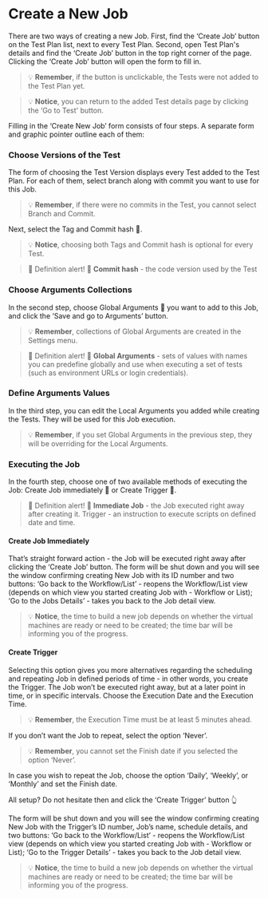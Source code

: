 # Create a New Job

There are two ways of creating a new Job. 
First, find the ‘Create Job’ button on the Test Plan list, next to every Test Plan.
Second, open Test Plan's details and find the ‘Create Job’ button in the top right corner of the page. 
Clicking the ‘Create Job’ button will open the form to fill in.

<!-- theme: warning -->
>💡 **Remember**, if the button is unclickable, the Tests were not added to the Test Plan yet.

<!-- theme: info -->
>💡 **Notice**, you can return to the added Test details page by clicking the ‘Go to Test' button. 

Filling in the ‘Create New Job’ form consists of four steps. A separate form and graphic pointer outline each of them:

### Choose Versions of the Test

The form of choosing the Test Version displays every Test added to the Test Plan. For each of them, select branch along with commit you want to use for this Job.

<!-- theme: warning -->
>💡 **Remember**, if there were no commits in the Test, you cannot select Branch and Commit.

Next, select the Tag  and Commit hash 💬. 

<!-- theme: info -->
>💡 **Notice**, choosing both Tags and Commit hash is optional for every Test.

>💬 Definition alert! 🔔
**Commit hash** - the code version used by the Test


### Choose Arguments Collections

In the second step, choose Global Arguments 💬 you want to add to this Job, and click the ‘Save and go to Arguments’ button. 

<!-- theme: warning -->
>💡 **Remember**, collections of Global Arguments are created in the Settings menu.

>💬 Definition alert! 🔔
**Global Arguments** - sets of values with names you can predefine globally and use when executing a set of tests (such as environment URLs or login credentials).
### Define Arguments Values

In the third step, you can edit the Local Arguments you added while creating the Tests. They will be used for this Job execution.

<!-- theme: warning -->
>💡  **Remember**, if you set Global Arguments in the previous step, they will be overriding for the Local Arguments.
### Executing the Job

In the fourth step, choose one of two available methods of executing the Job:
Create Job immediately 💬 or Create Trigger 💬. 


>💬 Definition alert! 🔔
**Immediate Job** - the Job executed right away after creating it.
Trigger - an instruction to execute scripts on defined date and time.

#### Create Job Immediately 
That’s straight forward action - the Job will be executed right away after clicking the ‘Create Job’ button. 
The form will be shut down and you will see the window confirming creating New Job with its ID number and two buttons:
‘Go back to the Workflow/List’ - reopens the Workflow/List view (depends on which view you started creating Job with - Workflow or List); 
‘Go to the Jobs Details’ - takes you back to the Job detail view.

>💡  **Notice**, the time to build a new job depends on whether the virtual machines are ready or need to be created; the time bar will be informing you of the progress.
#### Create Trigger
Selecting this option gives you more alternatives regarding the scheduling and repeating Job in defined periods of time - in other words, you create the Trigger. The Job won’t be executed right away, but at a later point in time, or in specific intervals.
Choose the Execution Date and the Execution Time.


<!-- theme: warning -->
>💡  **Remember**, the Execution Time must be at least 5 minutes ahead.

If you don’t want the Job to repeat, select the option ‘Never’. 

<!-- theme: warning -->
>💡  **Remember**, you cannot set the Finish date if you selected the option ‘Never’.

In case you wish to repeat the Job, choose the option ‘Daily’, ‘Weekly’, or ‘Monthly’ and set the Finish date. 

All setup? Do not hesitate then and click the ‘Create Trigger’ button 👆

The form will be shut down and you will see the window confirming creating New Job with the Trigger’s ID number, Job’s name, schedule details, and two buttons:
‘Go back to the Workflow/List’ - reopens the Workflow/List view (depends on which view you started creating Job with - Workflow or List); 
‘Go to the Trigger Details’ - takes you back to the Job detail view.

<!-- theme: info -->
>💡  **Notice**, the time to build a new job depends on whether the virtual machines are ready or need to be created; the time bar will be informing you of the progress.